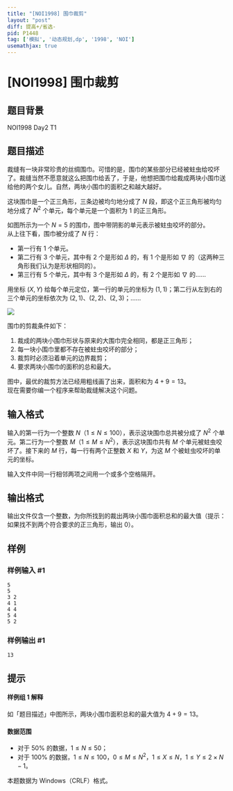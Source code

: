```yaml
---
title: "[NOI1998] 围巾裁剪"
layout: "post"
diff: 提高+/省选-
pid: P1448
tag: ['模拟', '动态规划,dp', '1998', 'NOI']
usemathjax: true
---
```


# [NOI1998] 围巾裁剪
## 题目背景

NOI1998 Day2 T1
## 题目描述

裁缝有一块非常珍贵的丝绸围巾。可惜的是，围巾的某些部分已经被蛀虫给咬坏了。裁缝当然不愿意就这么把围巾给丢了，于是，他想把围巾给裁成两块小围巾送给他的两个女儿。自然，两块小围巾的面积之和越大越好。

这块围巾是一个正三角形，三条边被均匀地分成了 $N$ 段，即这个正三角形被均匀地分成了 $N^2$ 个单元，每个单元是一个面积为 $1$ 的正三角形。

如图所示为一个 $N=5$ 的围巾，图中带阴影的单元表示被蛀虫咬坏的部分。  
从上往下看，围巾被分成了 $N$ 行：
- 第一行有 $1$ 个单元。
- 第二行有 $3$ 个单元，其中有 $2$ 个是形如 $\Delta$ 的，有 $1$ 个是形如 $\nabla$ 的（这两种三角形我们认为是形状相同的）。
- 第三行有 $5$ 个单元，其中有 $3$ 个是形如 $\Delta$ 的，有 $2$ 个是形如 $\nabla$ 的……

用坐标 $(X,Y)$ 给每个单元定位，第一行的单元的坐标为 $(1,1)$；第二行从左到右的三个单元的坐标依次为 $(2,1)$、$(2,2)$、$(2,3)$；……

![](https://cdn.luogu.com.cn/upload/image_hosting/rwklebsy.png)

围巾的剪裁条件如下：  
  1. 裁成的两块小围巾形状与原来的大围巾完全相同，都是正三角形；
  2. 每一块小围巾里都不存在被蛀虫咬坏的部分；
  3. 裁剪时必须沿着单元的边界裁剪；
  4. 要求两块小围巾的面积的总和最大。

图中，最优的裁剪方法已经用粗线画了出来，面积和为 $4+9=13$。  
现在需要你编一个程序来帮助裁缝解决这个问题。
## 输入格式

输入的第一行为一个整数 $N$（$1\leq N\leq100$），表示这块围巾总共被分成了 $N^2$ 个单元。第二行为一个整数 $M$（$1\leq M\leq N^2$），表示这块围巾共有 $M$ 个单元被蛀虫咬坏了。接下来的 $M$ 行，每一行有两个正整数 $X$ 和 $Y$，为这 $M$ 个被蛀虫咬坏的单元的坐标。

输入文件中同一行相邻两项之间用一个或多个空格隔开。
## 输出格式

输出文件仅含一个整数，为你所找到的裁出两块小围巾面积总和的最大值（提示：如果找不到两个符合要求的正三角形，输出 $0$）。
## 样例

### 样例输入 #1
```
5
5
3 2
4 1
4 4
5 4
5 2
```
### 样例输出 #1
```
13
```
## 提示

#### 样例组 $\bm 1$ 解释

如「题目描述」中图所示，两块小围巾面积总和的最大值为 $4+9=13$。

#### 数据范围

- 对于 $50\%$ 的数据，$1\leq N\leq50$；
- 对于 $100\%$ 的数据，$1\leq N\leq100$，$0\leq M\leq N^2$，$1\leq X\leq N$，$1\leq Y\leq 2\times N-1$。

本题数据为 Windows（CRLF）格式。
